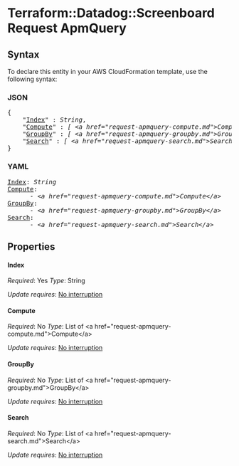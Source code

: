 # Terraform::Datadog::Screenboard Request ApmQuery

## Syntax

To declare this entity in your AWS CloudFormation template, use the following syntax:

### JSON

<pre>
{
    "<a href="#index" title="Index">Index</a>" : <i>String</i>,
    "<a href="#compute" title="Compute">Compute</a>" : <i>[ &lt;a href=&#34;request-apmquery-compute.md&#34;&gt;Compute&lt;/a&gt;, ... ]</i>,
    "<a href="#groupby" title="GroupBy">GroupBy</a>" : <i>[ &lt;a href=&#34;request-apmquery-groupby.md&#34;&gt;GroupBy&lt;/a&gt;, ... ]</i>,
    "<a href="#search" title="Search">Search</a>" : <i>[ &lt;a href=&#34;request-apmquery-search.md&#34;&gt;Search&lt;/a&gt;, ... ]</i>
}
</pre>

### YAML

<pre>
<a href="#index" title="Index">Index</a>: <i>String</i>
<a href="#compute" title="Compute">Compute</a>: <i>
      - &lt;a href=&#34;request-apmquery-compute.md&#34;&gt;Compute&lt;/a&gt;</i>
<a href="#groupby" title="GroupBy">GroupBy</a>: <i>
      - &lt;a href=&#34;request-apmquery-groupby.md&#34;&gt;GroupBy&lt;/a&gt;</i>
<a href="#search" title="Search">Search</a>: <i>
      - &lt;a href=&#34;request-apmquery-search.md&#34;&gt;Search&lt;/a&gt;</i>
</pre>

## Properties

#### Index

_Required_: Yes
_Type_: String

_Update requires_: [No interruption](https://docs.aws.amazon.com/AWSCloudFormation/latest/UserGuide/using-cfn-updating-stacks-update-behaviors.html#update-no-interrupt)

#### Compute

_Required_: No
_Type_: List of &lt;a href=&#34;request-apmquery-compute.md&#34;&gt;Compute&lt;/a&gt;

_Update requires_: [No interruption](https://docs.aws.amazon.com/AWSCloudFormation/latest/UserGuide/using-cfn-updating-stacks-update-behaviors.html#update-no-interrupt)

#### GroupBy

_Required_: No
_Type_: List of &lt;a href=&#34;request-apmquery-groupby.md&#34;&gt;GroupBy&lt;/a&gt;

_Update requires_: [No interruption](https://docs.aws.amazon.com/AWSCloudFormation/latest/UserGuide/using-cfn-updating-stacks-update-behaviors.html#update-no-interrupt)

#### Search

_Required_: No
_Type_: List of &lt;a href=&#34;request-apmquery-search.md&#34;&gt;Search&lt;/a&gt;

_Update requires_: [No interruption](https://docs.aws.amazon.com/AWSCloudFormation/latest/UserGuide/using-cfn-updating-stacks-update-behaviors.html#update-no-interrupt)

